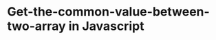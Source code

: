 # Get-the-common-value-between-two-array in Javascript

<script>

var aa = [1,2,3];
    var bb = [2,3,4,5];
    function intersection(aa,bb){
        aa.sort();bb.sort();
        var i=j=0;ret=[];
        while(i<aa.length && j<bb.length){
                if (aa[i] < bb[j]) {
                    i++;
                }
                else if (bb[j] < aa[i]) {
                    j++;
                }
                else {
                    alert(aa[i]);
                    ret.push(aa[i]);
                    i++, j++;
                }
            }
            return ret;
        }

alert(intersection(aa,bb));

</script>
